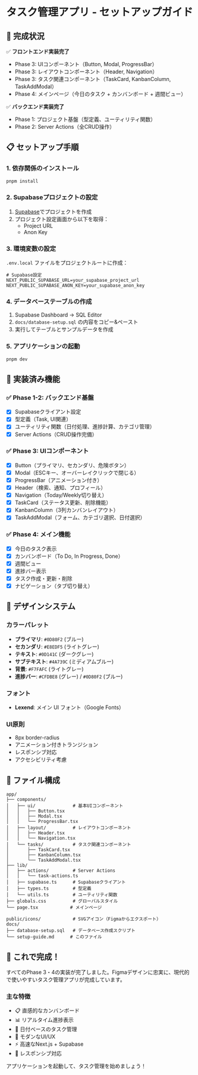 # タスク管理アプリ - セットアップガイド

## 🚀 完成状況

✅ **フロントエンド実装完了**
- Phase 3: UIコンポーネント（Button, Modal, ProgressBar）
- Phase 3: レイアウトコンポーネント（Header, Navigation）  
- Phase 3: タスク関連コンポーネント（TaskCard, KanbanColumn, TaskAddModal）
- Phase 4: メインページ（今日のタスク + カンバンボード + 週間ビュー）

✅ **バックエンド実装完了**
- Phase 1: プロジェクト基盤（型定義、ユーティリティ関数）
- Phase 2: Server Actions（全CRUD操作）

## 📋 セットアップ手順

### 1. 依存関係のインストール
```bash
pnpm install
```

### 2. Supabaseプロジェクトの設定

1. [Supabase](https://supabase.com)でプロジェクトを作成
2. プロジェクト設定画面から以下を取得：
   - Project URL
   - Anon Key

### 3. 環境変数の設定

`.env.local` ファイルをプロジェクトルートに作成：

```env
# Supabase設定
NEXT_PUBLIC_SUPABASE_URL=your_supabase_project_url
NEXT_PUBLIC_SUPABASE_ANON_KEY=your_supabase_anon_key
```

### 4. データベーステーブルの作成

1. Supabase Dashboard → SQL Editor
2. `docs/database-setup.sql` の内容をコピー&ペースト
3. 実行してテーブルとサンプルデータを作成

### 5. アプリケーションの起動

```bash
pnpm dev
```

## 🎯 実装済み機能

### ✅ Phase 1-2: バックエンド基盤
- [x] Supabaseクライアント設定
- [x] 型定義（Task, UI関連）
- [x] ユーティリティ関数（日付処理、進捗計算、カテゴリ管理）
- [x] Server Actions（CRUD操作完備）

### ✅ Phase 3: UIコンポーネント
- [x] Button（プライマリ、セカンダリ、危険ボタン）
- [x] Modal（ESCキー、オーバーレイクリックで閉じる）
- [x] ProgressBar（アニメーション付き）
- [x] Header（検索、通知、プロフィール）
- [x] Navigation（Today/Weekly切り替え）
- [x] TaskCard（ステータス更新、削除機能）
- [x] KanbanColumn（3列カンバンレイアウト）
- [x] TaskAddModal（フォーム、カテゴリ選択、日付選択）

### ✅ Phase 4: メイン機能
- [x] 今日のタスク表示
- [x] カンバンボード（To Do, In Progress, Done）
- [x] 週間ビュー
- [x] 進捗バー表示
- [x] タスク作成・更新・削除
- [x] ナビゲーション（タブ切り替え）

## 🎨 デザインシステム

### カラーパレット
- **プライマリ**: `#0D80F2` (ブルー)
- **セカンダリ**: `#E8EDF5` (ライトグレー)  
- **テキスト**: `#0D141C` (ダークグレー)
- **サブテキスト**: `#4A739C` (ミディアムブルー)
- **背景**: `#F7FAFC` (ライトグレー)
- **進捗バー**: `#CFDBE8` (グレー) / `#0D80F2` (ブルー)

### フォント
- **Lexend**: メイン UI フォント（Google Fonts）

### UI原則
- 8px border-radius
- アニメーション付きトランジション
- レスポンシブ対応
- アクセシビリティ考慮

## 📁 ファイル構成

```
app/
├── components/
│   ├── ui/              # 基本UIコンポーネント
│   │   ├── Button.tsx
│   │   ├── Modal.tsx
│   │   └── ProgressBar.tsx
│   ├── layout/          # レイアウトコンポーネント
│   │   ├── Header.tsx
│   │   └── Navigation.tsx
│   └── tasks/           # タスク関連コンポーネント
│       ├── TaskCard.tsx
│       ├── KanbanColumn.tsx
│       └── TaskAddModal.tsx
├── lib/
│   ├── actions/         # Server Actions
│   │   └── task-actions.ts
│   ├── supabase.ts      # Supabaseクライアント
│   ├── types.ts         # 型定義
│   └── utils.ts         # ユーティリティ関数
├── globals.css          # グローバルスタイル
└── page.tsx            # メインページ

public/icons/            # SVGアイコン（Figmaからエクスポート）
docs/
├── database-setup.sql   # データベース作成スクリプト
└── setup-guide.md      # このファイル
```

## 🚀 これで完成！

すべてのPhase 3・4の実装が完了しました。Figmaデザインに忠実に、現代的で使いやすいタスク管理アプリが完成しています。

### 主な特徴
- 📋 直感的なカンバンボード
- 📊 リアルタイム進捗表示
- 📅 日付ベースのタスク管理
- 🎨 モダンなUI/UX
- ⚡ 高速なNext.js + Supabase
- 📱 レスポンシブ対応

アプリケーションを起動して、タスク管理を始めましょう！ 